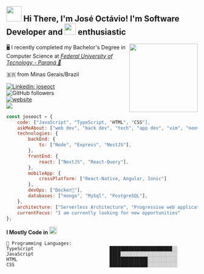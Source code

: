 <h2><img src="https://media.giphy.com/media/WUlplcMpOCEmTGBtBW/giphy.gif" width="40"> Hi There, I'm José Octávio! I'm Software Developer and <img src="https://emojis.slackmojis.com/emojis/images/1643514110/700/vim.png?1643514110" width="30"> enthusiastic</h2>
<img align='right' src="https://emojis.slackmojis.com/emojis/images/1643514738/7421/typingcat.gif?1643514738" width="180">
<p>
🖥️ I recently completed my Bachelor's Degree in Computer Science at 
<em><a href="https://www.utfpr.edu.br/">Federal University of Tecnology - Paraná 📜</a></em><br>
</p>
<p>🇧🇷 from Minas Gerais/Brazil</p>

[![Linkedin: joseoct](https://img.shields.io/badge/-joseoct-blue?style=flat-square&logo=Linkedin&logoColor=white&link=https://www.linkedin.com/in/joseoct/)](https://www.linkedin.com/in/joseoct/)<br>
![GitHub followers](https://img.shields.io/github/followers/joseoct?label=Follow&style=social)<br>
[![website](https://img.shields.io/badge/Website-f6ad55.svg?&style=flat-square&logo=Google-Chrome&logoColor=black&link=https://joseoct.github.io/devfolio/)](https://joseoct.github.io/devfolio/)<br>
![](https://visitor-badge.glitch.me/badge?page_id=joseoct.joseoct)<br>

```javascript
const joseoct = {
    code: ["JavaScript", "TypeScript, "HTML", "CSS"],
    askMeAbout: ["web dev", "back dev", "tech", "app dev", "vim", "neovim", "linux"],
    technologies: {
        backEnd: {
            ts: ["Node", "Express", "NestJS"],
        },
        frontEnd: {
            react: ["NextJS", "React-Query"],
        },
        mobileApp: {
            crossPlatform: ["React-Native, Angular, Ionic"]
        },
        devOps: ["Docker🐳"],
        databases: ["mongo", "MySql", "PostgreSQL"],
    },
    architecture: ["Serverless Architecture", "Progressive web applications", "Single page applications"],
    currentFocus: "I am currently looking for new opportunities"
};
```
**I Mostly Code in <img width="20" src="https://emojis.slackmojis.com/emojis/images/1643514173/1383/typescript.png?1643514173">**
```text
💬 Programming Languages: 
TypeScript                            ███████████████████████░░   
JavaScript                            ████░░░░░░░░░░░░░░░░░░░░░  
HTML                                  ██████████████░░░░░░░░░░░ 
CSS                                   ██████████████░░░░░░░░░░░   
```
